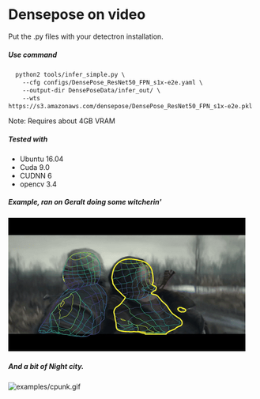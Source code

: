# Densepose on video

Put the .py files with your detectron installation.

##### Use command 
```
  python2 tools/infer_simple.py \
    --cfg configs/DensePose_ResNet50_FPN_s1x-e2e.yaml \
    --output-dir DensePoseData/infer_out/ \
    --wts https://s3.amazonaws.com/densepose/DensePose_ResNet50_FPN_s1x-e2e.pkl 
```
Note: Requires about 4GB VRAM
    
##### Tested with 

* Ubuntu 16.04
* Cuda 9.0
* CUDNN 6
* opencv 3.4

##### Example, ran on Geralt doing some witcherin'
![examples/geralt.gif](examples/geralt.gif)


##### And a bit of Night city.
![examples/cpunk.gif](examples/cpunk.gif)
